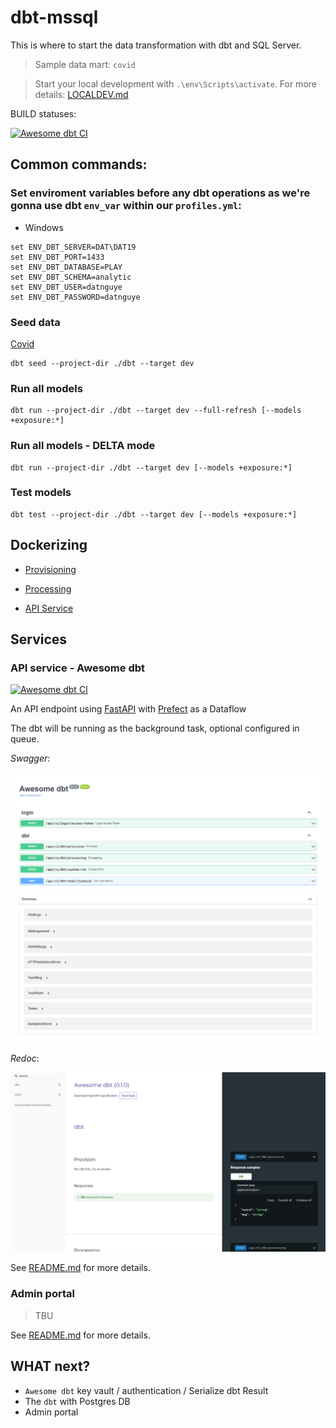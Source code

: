 # dbt-mssql
This is where to start the data transformation with dbt and SQL Server.
> Sample data mart: `covid`

> Start your local development with `.\env\Scripts\activate`. For more details: [LOCALDEV.md](LOCALDEV.md)

BUILD statuses:

[![Awesome dbt CI](https://github.com/datnguye/dbt-mssql/actions/workflows/di-awesome-dbt.yml/badge.svg?branch=main)](https://github.com/datnguye/dbt-mssql/actions/workflows/di-awesome-dbt.yml)


## Common commands:
### Set enviroment variables before any dbt operations as we're gonna use dbt `env_var` within our `profiles.yml`:
- Windows
```
set ENV_DBT_SERVER=DAT\DAT19
set ENV_DBT_PORT=1433
set ENV_DBT_DATABASE=PLAY
set ENV_DBT_SCHEMA=analytic
set ENV_DBT_USER=datnguye
set ENV_DBT_PASSWORD=datnguye
```

### Seed data
[Covid](/dbt/data/covid/covid_raw.csv)
```
dbt seed --project-dir ./dbt --target dev
```

### Run all models
```
dbt run --project-dir ./dbt --target dev --full-refresh [--models +exposure:*]
```

### Run all models - DELTA mode
```
dbt run --project-dir ./dbt --target dev [--models +exposure:*]
```

### Test models
```
dbt test --project-dir ./dbt --target dev [--models +exposure:*]
```

## Dockerizing
- [Provisioning](/.docker/provision.md)

- [Processing](/.docker/processing.md)

- [API Service](/.docker/awesome-dbt.md)


## Services
### API service - Awesome dbt
[![Awesome dbt CI](https://github.com/datnguye/dbt-mssql/actions/workflows/di-awesome-dbt.yml/badge.svg?branch=main)](https://github.com/datnguye/dbt-mssql/actions/workflows/di-awesome-dbt.yml)

An API endpoint using [FastAPI](https://fastapi.tiangolo.com) with [Prefect](https://docs.prefect.io/) as a Dataflow

The dbt will be running as the background task, optional configured in queue.

*Swagger*:

![Alt text](/services/api_service/.insomia/awesome-dbt-api-docs-2021-10-03.png?raw=true "api redoc")

*Redoc*:

![Alt text](/services/api_service/.insomia/awesome-dbt-api-redoc-2021-10-03.png?raw=true "api redoc")


See [README.md](/services/api_service/README.md) for more details.


### Admin portal
> TBU

See [README.md](/services/admin_portal/README.md) for more details.


## WHAT next?
- `Awesome dbt` key vault / authentication / Serialize dbt Result
- The `dbt` with Postgres DB
- Admin portal
